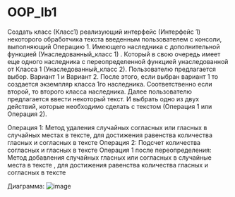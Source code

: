 # OOP_lb1

Создать класс (Класс1) реализующий интерфейс (Интерфейс 1) некоторого обработчика текста введенным пользователем с консоли, выполняющий Операцию 1. Имеющего наследника с дополнительной функцией (Унаследованный_класс 1) . Который в свою очередь имеет еще одного наследника с переопределенной функцией унаследованной от Класса 1 (Унаследованный_класс 2).
Пользователю предлагается выбор. Вариант 1 и Вариант 2. После этого, если выбран вариант 1 то создается экземпляр класса 1го наследника. Соответственно если второй, то второго класса наследника. Далее пользователю предлагается ввести некоторый текст. И выбрать одно из двух действий, которые необходимо сделать с текстом (Операция 1 или Операция 2).

Операция 1: Метод удаления случайных согласных или гласных в случайных местах в тексте, для достижения равенства количества гласных и согласных в тексте
Операция 2: Подсчет количества согласных и гласных в тексте
Операция 1 после переопределения: Метод добавления случайных гласных или согласных в случайные места в тексте , для достижения равенства количества гласных и согласных в тексте

Диаграмма: ![image](https://github.com/user-attachments/assets/947c9071-089f-4e0e-b1f5-ba7fc0fd24a8)

